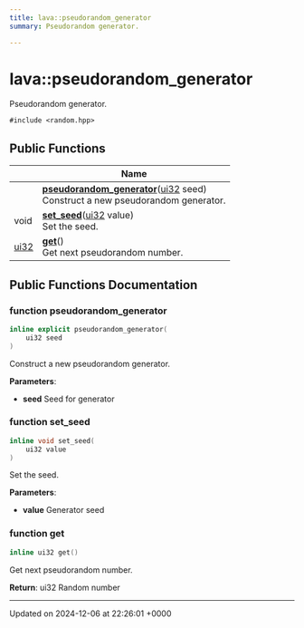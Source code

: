 ```yaml
---
title: lava::pseudorandom_generator
summary: Pseudorandom generator. 

---
```


# lava::pseudorandom_generator



Pseudorandom generator. 


`#include <random.hpp>`

## Public Functions

|                | Name           |
| -------------- | -------------- |
| | **[pseudorandom_generator](/_doxybook/Classes/structlava_1_1pseudorandom__generator.md#function-pseudorandom-generator)**([ui32](/_doxybook/Namespaces/namespacelava.md#using-ui32) seed)<br>Construct a new pseudorandom generator.  |
| void | **[set_seed](/_doxybook/Classes/structlava_1_1pseudorandom__generator.md#function-set-seed)**([ui32](/_doxybook/Namespaces/namespacelava.md#using-ui32) value)<br>Set the seed.  |
| [ui32](/_doxybook/Namespaces/namespacelava.md#using-ui32) | **[get](/_doxybook/Classes/structlava_1_1pseudorandom__generator.md#function-get)**()<br>Get next pseudorandom number.  |

## Public Functions Documentation

### function pseudorandom_generator

```cpp
inline explicit pseudorandom_generator(
    ui32 seed
)
```

Construct a new pseudorandom generator. 

**Parameters**: 

  * **seed** Seed for generator 


### function set_seed

```cpp
inline void set_seed(
    ui32 value
)
```

Set the seed. 

**Parameters**: 

  * **value** Generator seed 


### function get

```cpp
inline ui32 get()
```

Get next pseudorandom number. 

**Return**: ui32 Random number 

-------------------------------

Updated on 2024-12-06 at 22:26:01 +0000